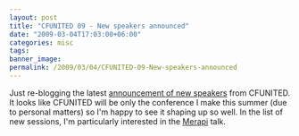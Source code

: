 ```yaml
---
layout: post
title: "CFUNITED 09 - New speakers announced"
date: "2009-03-04T17:03:00+06:00"
categories: misc 
tags: 
banner_image: 
permalink: /2009/03/04/CFUNITED-09-New-speakers-announced
---
```


Just re-blogging the latest <a href="http://cfunited.com/blog/index.cfm/2009/3/4/New-speakers-and-topics-announced">announcement of new speakers</a> from CFUNITED. It looks like CFUNITED will be only the conference I make this summer (due to personal matters) so I'm happy to see it shaping up so well. In the list of new sessions, I'm particularly interested in the <a href="http://cfunited.com/go/topics/2009#topic-2076">Merapi</a> talk.